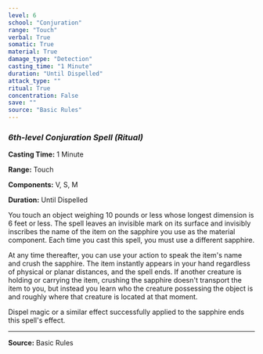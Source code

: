 ```yaml
---
level: 6
school: "Conjuration"
range: "Touch"
verbal: True
somatic: True
material: True
damage_type: "Detection"
casting_time: "1 Minute"
duration: "Until Dispelled"
attack_type: ""
ritual: True
concentration: False
save: ""
source: "Basic Rules"
---
```


### *6th-level Conjuration Spell* *(Ritual)*

**Casting Time:** 1 Minute

**Range:** Touch

**Components:** V, S, M

**Duration:** Until Dispelled

You touch an object weighing 10 pounds or less whose longest dimension is 6 feet or less. The spell leaves an invisible mark on its surface and invisibly inscribes the name of the item on the sapphire you use as the material component. Each time you cast this spell, you must use a different sapphire.
 
 At any time thereafter, you can use your action to speak the item's name and crush the sapphire. The item instantly appears in your hand regardless of physical or planar distances, and the spell ends.
 If another creature is holding or carrying the item, crushing the sapphire doesn't transport the item to you, but instead you learn who the creature possessing the object is and roughly where that creature is located at that moment.
 
 Dispel magic or a similar effect successfully applied to the sapphire ends this spell's effect.

---
**Source:** Basic Rules
